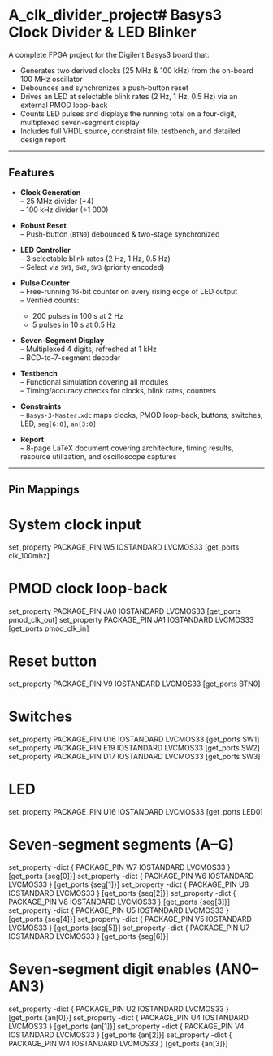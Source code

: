 # A_clk_divider_project# Basys3 Clock Divider & LED Blinker

A complete FPGA project for the Digilent Basys3 board that:

- Generates two derived clocks (25 MHz & 100 kHz) from the on-board 100 MHz oscillator  
- Debounces and synchronizes a push-button reset  
- Drives an LED at selectable blink rates (2 Hz, 1 Hz, 0.5 Hz) via an external PMOD loop-back  
- Counts LED pulses and displays the running total on a four-digit, multiplexed seven-segment display  
- Includes full VHDL source, constraint file, testbench, and detailed design report  

---

## Features

- **Clock Generation**  
  – 25 MHz divider (÷4)  
  – 100 kHz divider (÷1 000)  

- **Robust Reset**  
  – Push-button (`BTN0`) debounced & two-stage synchronized  

- **LED Controller**  
  – 3 selectable blink rates (2 Hz, 1 Hz, 0.5 Hz)  
  – Select via `SW1`, `SW2`, `SW3` (priority encoded)  

- **Pulse Counter**  
  – Free-running 16-bit counter on every rising edge of LED output  
  – Verified counts:  
    - 200 pulses in 100 s at 2 Hz  
    - 5 pulses in 10 s at 0.5 Hz  

- **Seven-Segment Display**  
  – Multiplexed 4 digits, refreshed at 1 kHz  
  – BCD-to-7-segment decoder  

- **Testbench**  
  – Functional simulation covering all modules  
  – Timing/accuracy checks for clocks, blink rates, counters  

- **Constraints**  
  – `Basys-3-Master.xdc` maps clocks, PMOD loop-back, buttons, switches, LED, `seg[6:0]`, `an[3:0]`  

- **Report**  
  – 8-page LaTeX document covering architecture, timing results, resource utilization, and oscilloscope captures  

---

## Pin Mappings

# System clock input
set_property PACKAGE_PIN W5  IOSTANDARD LVCMOS33 [get_ports clk_100mhz]

# PMOD clock loop-back
set_property PACKAGE_PIN JA0 IOSTANDARD LVCMOS33 [get_ports pmod_clk_out]
set_property PACKAGE_PIN JA1 IOSTANDARD LVCMOS33 [get_ports pmod_clk_in]

# Reset button
set_property PACKAGE_PIN V9  IOSTANDARD LVCMOS33 [get_ports BTN0]

# Switches
set_property PACKAGE_PIN U16 IOSTANDARD LVCMOS33 [get_ports SW1]
set_property PACKAGE_PIN E19 IOSTANDARD LVCMOS33 [get_ports SW2]
set_property PACKAGE_PIN D17 IOSTANDARD LVCMOS33 [get_ports SW3]

# LED
set_property PACKAGE_PIN U16 IOSTANDARD LVCMOS33 [get_ports LED0]

# Seven-segment segments (A–G)
set_property -dict { PACKAGE_PIN W7 IOSTANDARD LVCMOS33 } [get_ports {seg[0]}]
set_property -dict { PACKAGE_PIN W6 IOSTANDARD LVCMOS33 } [get_ports {seg[1]}]
set_property -dict { PACKAGE_PIN U8 IOSTANDARD LVCMOS33 } [get_ports {seg[2]}]
set_property -dict { PACKAGE_PIN V8 IOSTANDARD LVCMOS33 } [get_ports {seg[3]}]
set_property -dict { PACKAGE_PIN U5 IOSTANDARD LVCMOS33 } [get_ports {seg[4]}]
set_property -dict { PACKAGE_PIN V5 IOSTANDARD LVCMOS33 } [get_ports {seg[5]}]
set_property -dict { PACKAGE_PIN U7 IOSTANDARD LVCMOS33 } [get_ports {seg[6]}]

# Seven-segment digit enables (AN0–AN3)
set_property -dict { PACKAGE_PIN U2 IOSTANDARD LVCMOS33 } [get_ports {an[0]}]
set_property -dict { PACKAGE_PIN U4 IOSTANDARD LVCMOS33 } [get_ports {an[1]}]
set_property -dict { PACKAGE_PIN V4 IOSTANDARD LVCMOS33 } [get_ports {an[2]}]
set_property -dict { PACKAGE_PIN W4 IOSTANDARD LVCMOS33 } [get_ports {an[3]}]
